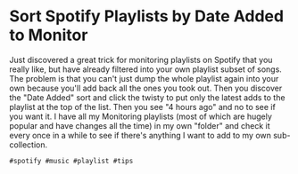 # Sort Spotify Playlists by Date Added to Monitor

Just discovered a great trick for monitoring playlists on Spotify that
you really like, but have already filtered into your own playlist subset
of songs. The problem is that you can't just dump the whole playlist
again into your own because you'll add back all the ones you took out.
Then you discover the "Date Added" sort and click the twisty to put only
the latest adds to the playlist at the top of the list. Then you see "4
hours ago" and no to see if you want it. I have all my Monitoring
playlists (most of which are hugely popular and have changes all the
time) in my own "folder" and check it every once in a while to see if
there's anything I want to add to my own sub-collection.

    #spotify #music #playlist #tips

